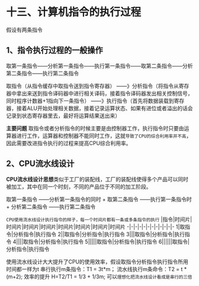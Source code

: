 # 十三、计算机指令的执行过程
假设有两条指令
## 1、指令执行过程的一般操作
取第一条指令——分析第一条指令——执行第一条指令——取第二条指令——分析第二条指令——执行第二条指令

取指令（从指令缓存中取指令送到指令寄存器）
——》分析指令（将指令从寄存器中拿出来送到指令译码器中进行相关译码，接着指令译码器发出相关控制信号，同时程序计数器+1指向下一条指令）
——》执行指令（首先将数据装载到寄存器，接着ALU开始处理相关数据，接着记录运算状态、如果有进位或者溢出的话会记录到状态寄存器里去，最好将运算结果送出来）

**主要问题**
取指令或者分析指令的时候主要是由控制器工作，执行指令时只要由运算器进行工作，运算器和控制器不能同时工作，这就`导致了CPU的综合利用率并不高`，因此需要改进指令执行的过程来提高CPU综合利用率。

## 2、CPU流水线设计
**CPU流水线设计思想**类似于工厂的装配线，工厂的装配线使得多个产品可以同时被加工，其中在同一个时刻，不同的产品位于不同的加工阶段。

取第一条指令
——分析第一条指令的同时 + 取第二条指令
——执行第一条指令时 + 分析第二条指令
——执行第二条指令

`CPU使用流水线设计执行指令的样子，每一个时间片都有一条或多条指令的执行`
|指令|时间片|时间片|时间片|时间片|时间片|时间片|时间片|时间片
-|-|-|-|-|-|-|-|-|-|-|-
1|取指令|分析指令|执行指令
2||取指令|分析指令|执行指令
3|||取指令|分析指令|执行指令
4||||取指令|分析指令|执行指令
5|||||取指令|分析指令|执行指令
6||||||取指令|分析指令|执行指令

使用流水线设计大大提升了CPU的使用效率，假设取指令分析指令执行指令所用时间都一样为t
串行执行m条指令：T1 = 3t*m；
流水线执行m条命令：T2  =  t *(m+2);
效率的提升 H=T2/T1 = 1/3 + 1/3m;
可以`理想化把流水线设计看成是串行的三倍`
